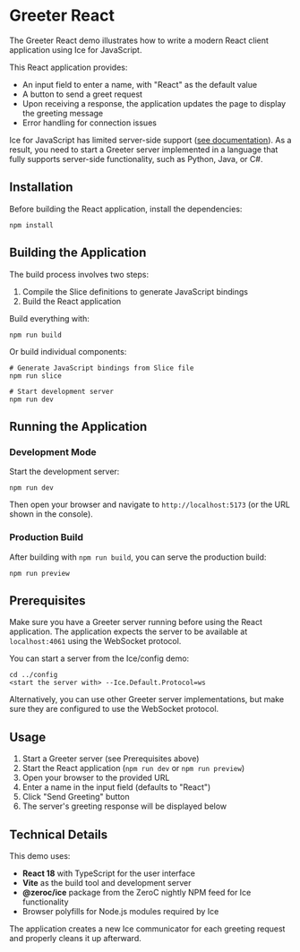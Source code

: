 # Greeter React

The Greeter React demo illustrates how to write a modern React client application using Ice for JavaScript.

This React application provides:
- An input field to enter a name, with "React" as the default value
- A button to send a greet request
- Upon receiving a response, the application updates the page to display the greeting message
- Error handling for connection issues

Ice for JavaScript has limited server-side support ([see documentation][1]). As a result, you need to start a Greeter
server implemented in a language that fully supports server-side functionality, such as Python, Java, or C#.

## Installation

Before building the React application, install the dependencies:

```shell
npm install
```

## Building the Application

The build process involves two steps:
1. Compile the Slice definitions to generate JavaScript bindings
2. Build the React application

Build everything with:

```shell
npm run build
```

Or build individual components:

```shell
# Generate JavaScript bindings from Slice file
npm run slice

# Start development server
npm run dev
```

## Running the Application

### Development Mode

Start the development server:

```shell
npm run dev
```

Then open your browser and navigate to `http://localhost:5173` (or the URL shown in the console).

### Production Build

After building with `npm run build`, you can serve the production build:

```shell
npm run preview
```

## Prerequisites

Make sure you have a Greeter server running before using the React application. The application expects the server to be available at `localhost:4061` using the WebSocket protocol.

You can start a server from the Ice/config demo:
```shell
cd ../config
<start the server with> --Ice.Default.Protocol=ws
```

Alternatively, you can use other Greeter server implementations, but make sure they are configured to use the WebSocket protocol.

## Usage

1. Start a Greeter server (see Prerequisites above)
2. Start the React application (`npm run dev` or `npm run preview`)
3. Open your browser to the provided URL
4. Enter a name in the input field (defaults to "React")
5. Click "Send Greeting" button
6. The server's greeting response will be displayed below

## Technical Details

This demo uses:
- **React 18** with TypeScript for the user interface
- **Vite** as the build tool and development server
- **@zeroc/ice** package from the ZeroC nightly NPM feed for Ice functionality
- Browser polyfills for Node.js modules required by Ice

The application creates a new Ice communicator for each greeting request and properly cleans it up afterward.

[1]: https://doc.zeroc.com/ice/3.7/language-mappings/javascript-mapping
